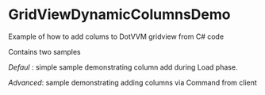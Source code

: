# GridViewDynamicColumnsDemo
Example of how to add colums to DotVVM gridview from C# code

Contains two samples

*Defaul* : simple sample demonstrating column add during Load phase.  

*Advanced*: sample demonstrating adding columns via Command from client 
